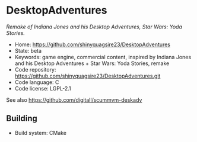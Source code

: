 # DesktopAdventures

_Remake of Indiana Jones and his Desktop Adventures, Star Wars: Yoda Stories._

- Home: https://github.com/shinyquagsire23/DesktopAdventures
- State: beta
- Keywords: game engine, commercial content, inspired by Indiana Jones and his Desktop Adventures + Star Wars: Yoda Stories, remake
- Code repository: https://github.com/shinyquagsire23/DesktopAdventures.git
- Code language: C
- Code license: LGPL-2.1

See also https://github.com/digitall/scummvm-deskadv

## Building

- Build system: CMake

